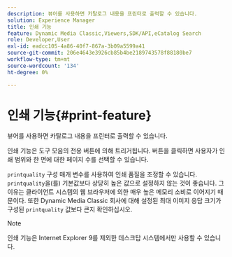 ```yaml
---
description: 뷰어를 사용하면 카탈로그 내용을 프린터로 출력할 수 있습니다.
solution: Experience Manager
title: 인쇄 기능
feature: Dynamic Media Classic,Viewers,SDK/API,eCatalog Search
role: Developer,User
exl-id: eadcc105-4a86-40f7-867a-3b09a5599a41
source-git-commit: 206e4643e3926cb85b4be2189743578f88180be7
workflow-type: tm+mt
source-wordcount: '134'
ht-degree: 0%

---
```


# 인쇄 기능{#print-feature}

뷰어를 사용하면 카탈로그 내용을 프린터로 출력할 수 있습니다.

인쇄 기능은 도구 모음의 전용 버튼에 의해 트리거됩니다. 버튼을 클릭하면 사용자가 인쇄 범위와 한 면에 대한 페이지 수를 선택할 수 있습니다.

`printquality` 구성 매개 변수를 사용하여 인쇄 품질을 조정할 수 있습니다. `printquality`을(를) 기본값보다 상당히 높은 값으로 설정하지 않는 것이 좋습니다. 그 이유는 클라이언트 시스템의 웹 브라우저에 의한 매우 높은 메모리 소비로 이어지기 때문이다. 또한 Dynamic Media Classic 회사에 대해 설정된 최대 이미지 응답 크기가 구성된 `printquality` 값보다 큰지 확인하십시오.

>[!NOTE]
>
>인쇄 기능은 Internet Explorer 9를 제외한 데스크탑 시스템에서만 사용할 수 있습니다.
